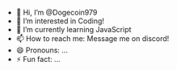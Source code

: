 - 👋 Hi, I’m @Dogecoin979
- 👀 I’m interested in Coding!
- 🌱 I’m currently learning JavaScript
- 📫 How to reach me: Message me on discord!
- 😄 Pronouns: ...
- ⚡ Fun fact: ...

<!---
Dogecoin979/Dogecoin979 is a ✨ special ✨ repository because its `README.md` (this file) appears on your GitHub profile.
You can click the Preview link to take a look at your changes.
--->
